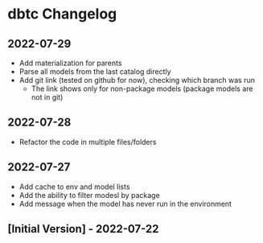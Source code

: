 # dbtc Changelog

## 2022-07-29
- Add materialization for parents
- Parse all models from the last catalog directly
- Add git link (tested on github for now), checking which branch was run
  - The link shows only for non-package models (package models are not in git)

## 2022-07-28
- Refactor the code in multiple files/folders

## 2022-07-27
- Add cache to env and model lists
- Add the ability to filter modesl by package
- Add message when the model has never run in the environment

## [Initial Version] - 2022-07-22